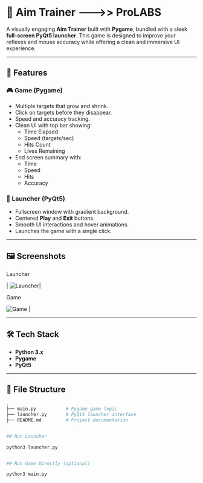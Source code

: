 # 🎯 Aim Trainer --->> ProLABS

A visually engaging **Aim Trainer** built with **Pygame**, bundled with a sleek **full-screen PyQt5 launcher**. This game is designed to improve your reflexes and mouse accuracy while offering a clean and immersive UI experience.

---

## 🚀 Features

### 🎮 Game (Pygame)
- Multiple targets that grow and shrink.
- Click on targets before they disappear.
- Speed and accuracy tracking.
- Clean UI with top bar showing:
  - Time Elapsed
  - Speed (targets/sec)
  - Hits Count
  - Lives Remaining
- End screen summary with:
  - Time
  - Speed
  - Hits
  - Accuracy

### 🧭 Launcher (PyQt5)
- Fullscreen window with gradient background.
- Centered **Play** and **Exit** buttons.
- Smooth UI interactions and hover animations.
- Launches the game with a single click.

---

## 🖼️ Screenshots

 Launcher

| ![Launcher](https://sa8pqnq0bt.ufs.sh/f/btLxSziC2OEmPQDwUaE6hacJUF5RxonQ3f7kCS94qzIGyOWD)|




Game

 ![Game](https://sa8pqnq0bt.ufs.sh/f/btLxSziC2OEmMxu4OvFL2bFn0IeRyKT9pil17xCQ5uYJ68kA) |

---

## 🛠️ Tech Stack

- **Python 3.x**
- **Pygame**
- **PyQt5**

---

## 📂 File Structure

```bash
.
├── main.py           # Pygame game logic
├── launcher.py       # PyQt5 launcher interface
├── README.md         # Project documentation


## Run Launcher

python3 launcher.py


## Run Game Directly (optional)

python3 main.py

